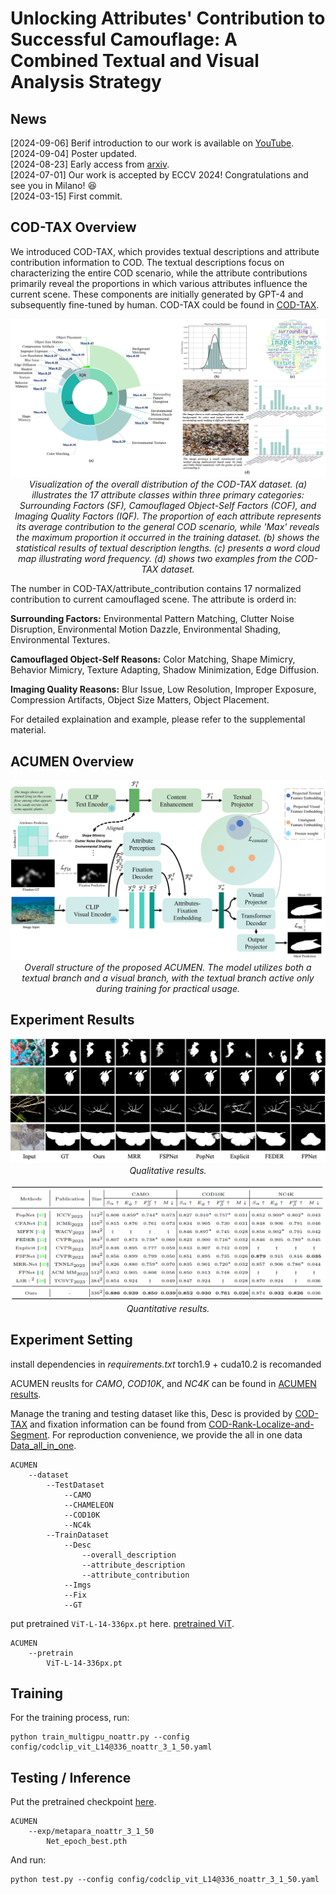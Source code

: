 #  Unlocking Attributes' Contribution to Successful Camouflage: A Combined Textual and Visual Analysis Strategy



## News 
[2024-09-06] Berif introduction to our work is available on [YouTube](https://www.youtube.com/watch?v=NQfXfx6RCIs).  
[2024-09-04] Poster updated.  
[2024-08-23] Early access from [arxiv](https://arxiv.org/abs/2408.12086).  
[2024-07-01] Our work is accepted by ECCV 2024! Congratulations and see you in Milano! :laughing:  
[2024-03-15] First commit.

## COD-TAX Overview
We introduced COD-TAX, which provides textual descriptions and attribute contribution information to COD. The textual descriptions focus on characterizing the entire COD scenario, while the attribute contributions primarily reveal the proportions in which various attributes influence the current scene. These components are initially generated by GPT-4 and subsequently fine-tuned by human. COD-TAX could be found in [COD-TAX](https://drive.google.com/file/d/1489Q627rHZFFkOMaXU-6did6rOBEexRM/view?usp=sharing).


<p align="center">
    <img src="asset/distribution_of_datasets.png"/> <br/>
    <em> 
    Visualization of the overall distribution of the COD-TAX dataset. (a) illustrates the 17 attribute classes within three primary categories: Surrounding Factors (SF), Camouflaged Object-Self Factors (COF), and Imaging Quality Factors (IQF). The proportion of each attribute represents its average contribution to the general COD scenario, while 'Max' reveals the maximum proportion it occurred in the training dataset. (b) shows the statistical results of textual description lengths. (c) presents a word cloud map illustrating word frequency. (d) shows two examples from the COD-TAX dataset.
    </em>
</p>


The number in COD-TAX/attribute_contribution contains 17 normalized contribution to current camouflaged scene. The attribute is orderd in: 

**Surrounding Factors:** Environmental Pattern Matching, Clutter Noise Disruption, Environmental Motion Dazzle, Environmental Shading, Environmental Textures.

**Camouflaged Object-Self Reasons:** Color Matching, Shape Mimicry, Behavior Mimicry, Texture Adapting, Shadow Minimization, Edge Diffusion.


**Imaging Quality Reasons:** Blur Issue, Low Resolution, Improper Exposure, Compression Artifacts, Object Size Matters, Object Placement.

For detailed explaination and example, please refer to the supplemental material.

## ACUMEN Overview
<p align="center">
    <img src="asset/pipline.png"/> <br/>
    <em> 
    Overall structure of the proposed ACUMEN. The model utilizes both a textual
branch and a visual branch, with the textual branch active only during training for practical usage.
    </em>
</p>

## Experiment Results

<p align="center">
    <img src="asset/Qualitative_analysis.png"/> <br/>
    <em> 
    Qualitative results.
    </em>
</p>


<p align="center">
    <img src="asset/Quantitative_result.png"/> <br/>
    <em> 
    Quantitative results.
    </em>
</p>





## Experiment Setting

install dependencies in *requirements.txt*
torch1.9 + cuda10.2 is recomanded


ACUMEN reuslts for _CAMO_, _COD10K_, and _NC4K_ can be found in [ACUMEN results](https://drive.google.com/file/d/1Xywb2vvgiIR8SjSV-guWswSCNsLVvFnF/view?usp=sharing).

Manage the traning and testing dataset like this, Desc is provided by [COD-TAX](https://drive.google.com/file/d/1489Q627rHZFFkOMaXU-6did6rOBEexRM/view?usp=sharing) and fixation information can be found from [COD-Rank-Localize-and-Segment](https://github.com/JingZhang617/COD-Rank-Localize-and-Segment). For reproduction convenience, we provide the all in one data [Data_all_in_one](https://drive.google.com/file/d/1T_-zg3DKt-i27nDqBmhtiyANNdFz07jG/view?usp=sharing).
    
    ACUMEN
        --dataset
            --TestDataset
                --CAMO
                --CHAMELEON
                --COD10K
                --NC4k
            --TrainDataset
                --Desc
                    --overall_description
                    --attribute_description
                    --attribute_contribution
                --Imgs
                --Fix
                --GT
          

put pretrained `ViT-L-14-336px.pt` here. [pretrained ViT](https://drive.google.com/file/d/1Wm9_Dl6M5ETR9qZod3CwWEToMCfDotjg/view?usp=sharing).


    ACUMEN
        --pretrain
            ViT-L-14-336px.pt

## Training
For the training process, run:

    python train_multigpu_noattr.py --config config/codclip_vit_L14@336_noattr_3_1_50.yaml

## Testing / Inference
Put the pretrained checkpoint [here](https://drive.google.com/file/d/1lBMEbeST62KIq4MtJnI9hq19krae0Nxw/view?usp=sharing).

    ACUMEN
        --exp/metapara_noattr_3_1_50
            Net_epoch_best.pth

And run:

    python test.py --config config/codclip_vit_L14@336_noattr_3_1_50.yaml